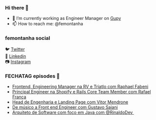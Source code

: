 ### Hi there 👋

- 🔭 I’m currently working as Engineer Manager on [Gupy](https://www.gupy.io/)
- 📫 How to reach me: @femontanha

### femontanha social

🐦 [Twitter](https://twitter.com/femontanha)<br>
💼 [Linkedin](https://www.linkedin.com/in/femontanha)<br>
📷 [Instagram](http://instagram.com/fellipeazambuja)<br>

### FECHATAG episodes 🎤

<!-- BLOG-POST-LIST:START -->
- [Frontend, Engineering Manager na RV e Triatlo com Raphael Fabeni](https://anchor.fm/fechatagpodcast/episodes/Frontend--Engineering-Manager-na-RV-e-Triatlo-com-Raphael-Fabeni-e1ctmjd)
- [Principal Engineer na Shopify e Rails Core Team Member com Rafael França](https://anchor.fm/fechatagpodcast/episodes/Principal-Engineer-na-Shopify-e-Rails-Core-Team-Member-com-Rafael-Frana-e1bt6k8)
- [Head de Engenharia e Landing Page com Vitor Mendrone](https://anchor.fm/fechatagpodcast/episodes/Head-de-Engenharia-e-Landing-Page-com-Vitor-Mendrone-e1bkcs9)
- [De músico a Front end Engineer com Gustavo Saiani](https://anchor.fm/fechatagpodcast/episodes/De-msico-a-Front-end-Engineer-com-Gustavo-Saiani-e1b8m2f)
- [Arquiteto de Software com foco em Java com @RinaldoDev ​](https://anchor.fm/fechatagpodcast/episodes/Arquiteto-de-Software-com-foco-em-Java-com-RinaldoDev-e1asn6c)
<!-- BLOG-POST-LIST:END -->
